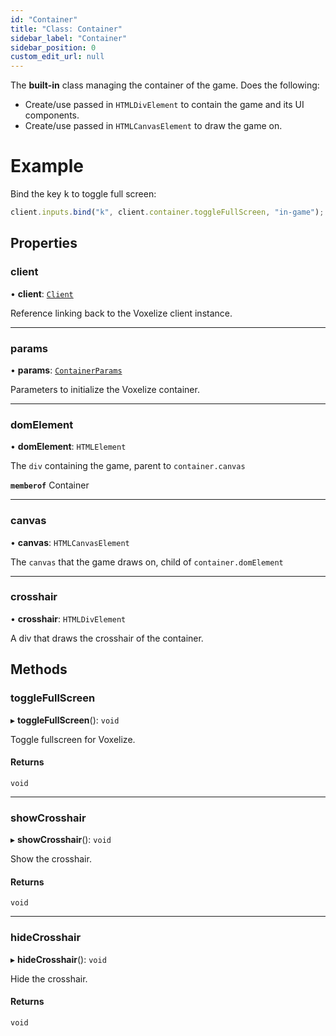 ```yaml
---
id: "Container"
title: "Class: Container"
sidebar_label: "Container"
sidebar_position: 0
custom_edit_url: null
---
```


The **built-in** class managing the container of the game. Does the following:
- Create/use passed in `HTMLDivElement` to contain the game and its UI components.
- Create/use passed in `HTMLCanvasElement` to draw the game on.

# Example
Bind the key <kbd>k</kbd> to toggle full screen:
```ts
client.inputs.bind("k", client.container.toggleFullScreen, "in-game");
```

## Properties

### client

• **client**: [`Client`](Client.md)

Reference linking back to the Voxelize client instance.

___

### params

• **params**: [`ContainerParams`](../modules.md#containerparams-12)

Parameters to initialize the Voxelize container.

___

### domElement

• **domElement**: `HTMLElement`

The `div` containing the game, parent to `container.canvas`

**`memberof`** Container

___

### canvas

• **canvas**: `HTMLCanvasElement`

The `canvas` that the game draws on, child of `container.domElement`

___

### crosshair

• **crosshair**: `HTMLDivElement`

A div that draws the crosshair of the container.

## Methods

### toggleFullScreen

▸ **toggleFullScreen**(): `void`

Toggle fullscreen for Voxelize.

#### Returns

`void`

___

### showCrosshair

▸ **showCrosshair**(): `void`

Show the crosshair.

#### Returns

`void`

___

### hideCrosshair

▸ **hideCrosshair**(): `void`

Hide the crosshair.

#### Returns

`void`
